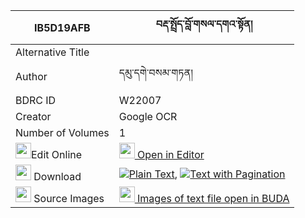 |IB5D19AFB|བརྡ་སྤྲོད་བློ་གསལ་དགའ་སྟོན། 
| --- | --- 
|Alternative Title |
|Author| དམུ་དགེ་བསམ་གཏན།
|BDRC ID | W22007
|Creator | Google OCR
|Number of Volumes| 1
|<img width="25" src="https://img.icons8.com/color/25/000000/edit-property.png">Edit Online| [<img width="25" src="https://avatars.githubusercontent.com/u/45091458?s=200&v=4"> Open in Editor](http://editor.openpecha.org/IB5D19AFB)
|<img width="25" src="https://img.icons8.com/fluent/48/000000/download-2.png"/>  Download | [![](https://img.icons8.com/color/20/000000/txt.png)Plain Text](https://github.com/Openpecha/IB5D19AFB/releases/download/v1/datro_losal_gaton_plain_IB5D19AFB.zip), [![](https://img.icons8.com/color/20/000000/txt.png)Text with Pagination](https://github.com/Openpecha/IB5D19AFB/releases/download/v1/datro_losal_gaton_pages_IB5D19AFB.zip)
|<img width="25" src="https://img.icons8.com/plasticine/100/000000/pictures-folder.png"/>  Source Images | [<img width="25" src="https://library.bdrc.io/icons/BUDA-small.svg"> Images of text file open in BUDA](https://library.bdrc.io/show/bdr:W22007)